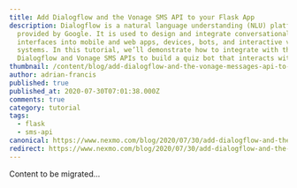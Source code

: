 ```yaml
---
title: Add Dialogflow and the Vonage SMS API to your Flask App
description: Dialogflow is a natural language understanding (NLU) platform
  provided by Google. It is used to design and integrate conversational user
  interfaces into mobile and web apps, devices, bots, and interactive voice
  systems. In this tutorial, we’ll demonstrate how to integrate with the
  Dialogflow and Vonage SMS APIs to build a quiz bot that interacts with […]
thumbnail: /content/blog/add-dialogflow-and-the-vonage-messages-api-to-your-flask-app-dr/Blog_Question-Game_Dialogflow-API_1200x600.png
author: adrian-francis
published: true
published_at: 2020-07-30T07:01:38.000Z
comments: true
category: tutorial
tags:
  - flask
  - sms-api
canonical: https://www.nexmo.com/blog/2020/07/30/add-dialogflow-and-the-vonage-messages-api-to-your-flask-app-dr
redirect: https://www.nexmo.com/blog/2020/07/30/add-dialogflow-and-the-vonage-messages-api-to-your-flask-app-dr
---
```


Content to be migrated...
